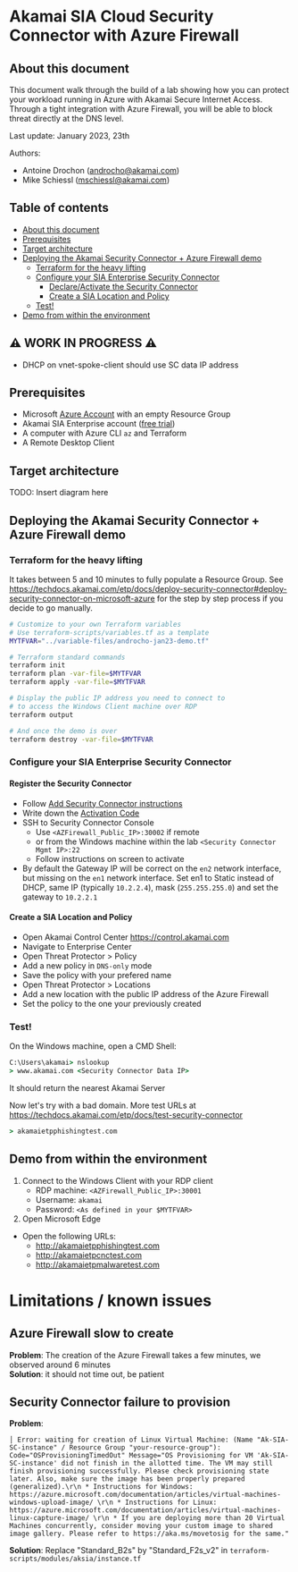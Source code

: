 # Akamai SIA Cloud Security Connector with Azure Firewall<!-- omit in toc -->

## About this document

This document walk through the build of a lab showing how you can protect your workload running in Azure with Akamai Secure Internet Access. Through a tight integration with Azure Firewall, you will be able to block threat directly at the DNS level.

Last update: January 2023, 23th

Authors:
- Antoine Drochon (androcho@akamai.com)
- Mike Schiessl (mschiessl@akamai.com)

## Table of contents<!-- omit in toc -->

- [About this document](#about-this-document)
- [Prerequisites](#prerequisites)
- [Target architecture](#target-architecture)
- [Deploying the Akamai Security Connector + Azure Firewall demo](#deploying-the-akamai-security-connector--azure-firewall-demo)
  - [Terraform for the heavy lifting](#terraform-for-the-heavy-lifting)
  - [Configure your SIA Enterprise Security Connector](#configure-your-sia-enterprise-security-connector)
    - [Declare/Activate the Security Connector](#declareactivate-the-security-connector)
    - [Create a SIA Location and Policy](#create-a-sia-location-and-policy)
  - [Test!](#test)
- [Demo from within the environment](#demo-from-within-the-environment)

## ⚠️ WORK IN PROGRESS ⚠️

- DHCP on vnet-spoke-client should use SC data IP address

## Prerequisites

- Microsoft [Azure Account](https://azure.microsoft.com) with an empty Resource Group
- Akamai SIA Enterprise account ([free trial]([#](https://www.akamai.com/products/secure-internet-access-enterprise)))
- A computer with Azure CLI `az` and Terraform
- A Remote Desktop Client

## Target architecture

TODO: Insert diagram here

## Deploying the Akamai Security Connector + Azure Firewall demo

### Terraform for the heavy lifting

It takes between 5 and 10 minutes to fully populate a Resource Group.
See https://techdocs.akamai.com/etp/docs/deploy-security-connector#deploy-security-connector-on-microsoft-azure for the step by step process if you decide to go manually.

```bash
# Customize to your own Terraform variables
# Use terraform-scripts/variables.tf as a template
MYTFVAR="../variable-files/androcho-jan23-demo.tf"

# Terraform standard commands
terraform init
terraform plan -var-file=$MYTFVAR
terraform apply -var-file=$MYTFVAR

# Display the public IP address you need to connect to
# to access the Windows Client machine over RDP
terraform output

# And once the demo is over
terraform destroy -var-file=$MYTFVAR
```

### Configure your SIA Enterprise Security Connector

#### Register the Security Connector

- Follow [Add Security Connector instructions](https://techdocs.akamai.com/etp/docs/add-security-connector)
- Write down the [Activation Code](https://techdocs.akamai.com/etp/docs/generate-activation-code1)
- SSH to Security Connector Console
  - Use `<AZFirewall_Public_IP>:30002` if remote
  - or from the Windows machine within the lab `<Security Connector Mgmt IP>:22`
  - Follow instructions on screen to activate
- By default the Gateway IP will be correct on the `en2` network interface, but missing on the `en1` network interface. Set en1 to Static instead of DHCP, same IP (typically `10.2.2.4`), mask (`255.255.255.0`) and set the gateway to `10.2.2.1`

#### Create a SIA Location and Policy

- Open Akamai Control Center https://control.akamai.com
- Navigate to Enterprise Center
- Open Threat Protector > Policy
- Add a new policy in `DNS-only` mode
- Save the policy with your prefered name
- Open Threat Protector > Locations
- Add a new location with the public IP address of the Azure Firewall
- Set the policy to the one your previously created

### Test!

On the Windows machine, open a CMD Shell:

```cmd
C:\Users\akamai> nslookup
> www.akamai.com <Security Connector Data IP>
``` 
It should return the nearest Akamai Server

Now let's try with a bad domain. More test URLs at  
https://techdocs.akamai.com/etp/docs/test-security-connector

```cmd
> akamaietpphishingtest.com
```

## Demo from within the environment

1. Connect to the Windows Client with your RDP client
    - RDP machine: `<AZFirewall_Public_IP>:30001`
    - Username: `akamai`
    - Password: `<As defined in your $MYTFVAR>`
2. Open Microsoft Edge
  - Open the following URLs:
    - http://akamaietpphishingtest.com
    - http://akamaietpcnctest.com
    - http://akamaietpmalwaretest.com

# Limitations / known issues

## Azure Firewall slow to create

**Problem**: The creation of the Azure Firewall takes a few minutes, we observed around 6 minutes  
**Solution**: it should not time out, be patient

## Security Connector failure to provision

**Problem**:
```
│ Error: waiting for creation of Linux Virtual Machine: (Name "Ak-SIA-SC-instance" / Resource Group "your-resource-group"): Code="OSProvisioningTimedOut" Message="OS Provisioning for VM 'Ak-SIA-SC-instance' did not finish in the allotted time. The VM may still finish provisioning successfully. Please check provisioning state later. Also, make sure the image has been properly prepared (generalized).\r\n * Instructions for Windows: https://azure.microsoft.com/documentation/articles/virtual-machines-windows-upload-image/ \r\n * Instructions for Linux: https://azure.microsoft.com/documentation/articles/virtual-machines-linux-capture-image/ \r\n * If you are deploying more than 20 Virtual Machines concurrently, consider moving your custom image to shared image gallery. Please refer to https://aka.ms/movetosig for the same."
```

**Solution**:
Replace "Standard_B2s" by "Standard_F2s_v2" in `terraform-scripts/modules/aksia/instance.tf`